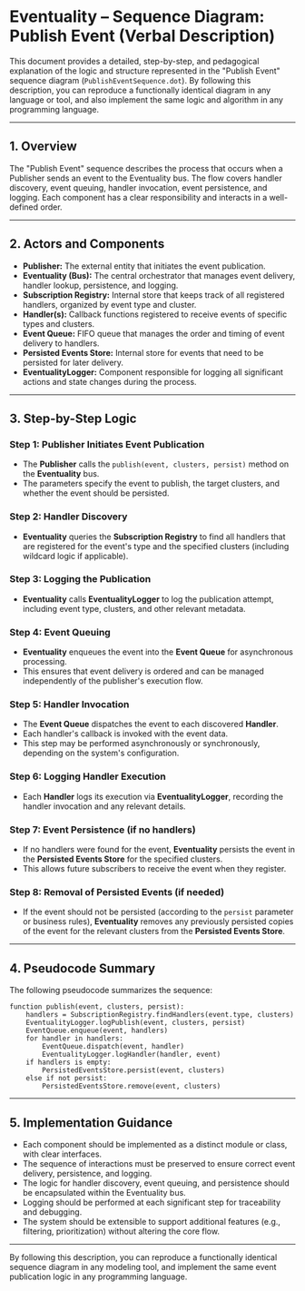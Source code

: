 # Eventuality – Sequence Diagram: Publish Event (Verbal Description)

This document provides a detailed, step-by-step, and pedagogical explanation of the logic and structure represented in the "Publish Event" sequence diagram (`PublishEventSequence.dot`). By following this description, you can reproduce a functionally identical diagram in any language or tool, and also implement the same logic and algorithm in any programming language.

---

## 1. Overview

The "Publish Event" sequence describes the process that occurs when a Publisher sends an event to the Eventuality bus. The flow covers handler discovery, event queuing, handler invocation, event persistence, and logging. Each component has a clear responsibility and interacts in a well-defined order.

---

## 2. Actors and Components

- **Publisher:** The external entity that initiates the event publication.
- **Eventuality (Bus):** The central orchestrator that manages event delivery, handler lookup, persistence, and logging.
- **Subscription Registry:** Internal store that keeps track of all registered handlers, organized by event type and cluster.
- **Handler(s):** Callback functions registered to receive events of specific types and clusters.
- **Event Queue:** FIFO queue that manages the order and timing of event delivery to handlers.
- **Persisted Events Store:** Internal store for events that need to be persisted for later delivery.
- **EventualityLogger:** Component responsible for logging all significant actions and state changes during the process.

---

## 3. Step-by-Step Logic

### Step 1: Publisher Initiates Event Publication

- The **Publisher** calls the `publish(event, clusters, persist)` method on the **Eventuality** bus.
- The parameters specify the event to publish, the target clusters, and whether the event should be persisted.

### Step 2: Handler Discovery

- **Eventuality** queries the **Subscription Registry** to find all handlers that are registered for the event's type and the specified clusters (including wildcard logic if applicable).

### Step 3: Logging the Publication

- **Eventuality** calls **EventualityLogger** to log the publication attempt, including event type, clusters, and other relevant metadata.

### Step 4: Event Queuing

- **Eventuality** enqueues the event into the **Event Queue** for asynchronous processing.
- This ensures that event delivery is ordered and can be managed independently of the publisher's execution flow.

### Step 5: Handler Invocation

- The **Event Queue** dispatches the event to each discovered **Handler**.
- Each handler's callback is invoked with the event data.
- This step may be performed asynchronously or synchronously, depending on the system's configuration.

### Step 6: Logging Handler Execution

- Each **Handler** logs its execution via **EventualityLogger**, recording the handler invocation and any relevant details.

### Step 7: Event Persistence (if no handlers)

- If no handlers were found for the event, **Eventuality** persists the event in the **Persisted Events Store** for the specified clusters.
- This allows future subscribers to receive the event when they register.

### Step 8: Removal of Persisted Events (if needed)

- If the event should not be persisted (according to the `persist` parameter or business rules), **Eventuality** removes any previously persisted copies of the event for the relevant clusters from the **Persisted Events Store**.

---

## 4. Pseudocode Summary

The following pseudocode summarizes the sequence:

```
function publish(event, clusters, persist):
    handlers = SubscriptionRegistry.findHandlers(event.type, clusters)
    EventualityLogger.logPublish(event, clusters, persist)
    EventQueue.enqueue(event, handlers)
    for handler in handlers:
        EventQueue.dispatch(event, handler)
        EventualityLogger.logHandler(handler, event)
    if handlers is empty:
        PersistedEventsStore.persist(event, clusters)
    else if not persist:
        PersistedEventsStore.remove(event, clusters)
```

---

## 5. Implementation Guidance

- Each component should be implemented as a distinct module or class, with clear interfaces.
- The sequence of interactions must be preserved to ensure correct event delivery, persistence, and logging.
- The logic for handler discovery, event queuing, and persistence should be encapsulated within the Eventuality bus.
- Logging should be performed at each significant step for traceability and debugging.
- The system should be extensible to support additional features (e.g., filtering, prioritization) without altering the core flow.

---

By following this description, you can reproduce a functionally identical sequence diagram
in any modeling tool, and implement the same event publication logic in any programming
language.
